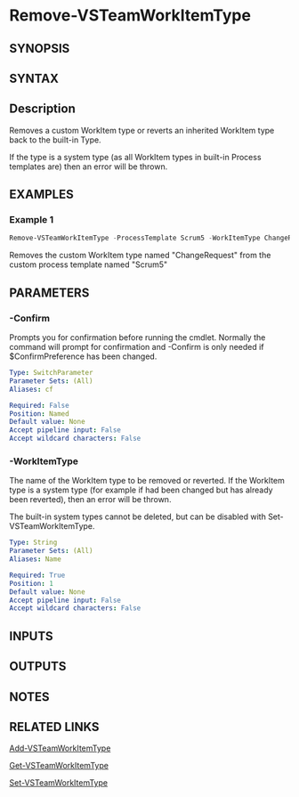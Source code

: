 <!-- #include "./common/header.md" -->

# Remove-VSTeamWorkItemType

## SYNOPSIS

<!-- #include "./synopsis/Remove-VSTeamWorkItemType.md" -->

## SYNTAX

## Description

Removes a custom WorkItem type or reverts an inherited WorkItem type back to the built-in Type.

If the type is a system type (as all WorkItem types in built-in Process templates are) then an error will be thrown.

## EXAMPLES

### Example 1

```powershell
Remove-VSTeamWorkItemType -ProcessTemplate Scrum5 -WorkItemType ChangeRequest
```

Removes the custom WorkItem type named "ChangeRequest" from the custom process template named "Scrum5"

## PARAMETERS

### -Confirm

Prompts you for confirmation before running the cmdlet. Normally the command will prompt for confirmation and -Confirm is only needed if \$ConfirmPreference has been changed.

```yaml
Type: SwitchParameter
Parameter Sets: (All)
Aliases: cf

Required: False
Position: Named
Default value: None
Accept pipeline input: False
Accept wildcard characters: False
```

<!-- #include "./params/Force.md" -->

<!-- #include "./params/whatif.md" -->

<!-- #include "./params/processTemplate.md" -->

### -WorkItemType

The name of the WorkItem type to be removed or reverted. If the WorkItem type is a system type (for example if had been changed but has already been reverted), then an error will be thrown.

The built-in system types cannot be deleted, but can be disabled with Set-VSTeamWorkItemType.

```yaml
Type: String
Parameter Sets: (All)
Aliases: Name

Required: True
Position: 1
Default value: None
Accept pipeline input: False
Accept wildcard characters: False
```

## INPUTS

## OUTPUTS

## NOTES

## RELATED LINKS

[Add-VSTeamWorkItemType](Add-VSTeamWorkItemType.md)

[Get-VSTeamWorkItemType](Get-VSTeamWorkItemType.md)

[Set-VSTeamWorkItemType](Remove-VSTeamWorkItemType.md)